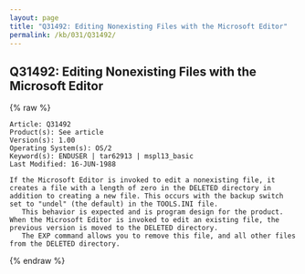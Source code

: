 ```yaml
---
layout: page
title: "Q31492: Editing Nonexisting Files with the Microsoft Editor"
permalink: /kb/031/Q31492/
---
```


## Q31492: Editing Nonexisting Files with the Microsoft Editor

{% raw %}

	Article: Q31492
	Product(s): See article
	Version(s): 1.00
	Operating System(s): OS/2
	Keyword(s): ENDUSER | tar62913 | mspl13_basic
	Last Modified: 16-JUN-1988
	
	If the Microsoft Editor is invoked to edit a nonexisting file, it
	creates a file with a length of zero in the DELETED directory in
	addition to creating a new file. This occurs with the backup switch
	set to "undel" (the default) in the TOOLS.INI file.
	   This behavior is expected and is program design for the product.
	When the Microsoft Editor is invoked to edit an existing file, the
	previous version is moved to the DELETED directory.
	   The EXP command allows you to remove this file, and all other files
	from the DELETED directory.

{% endraw %}
